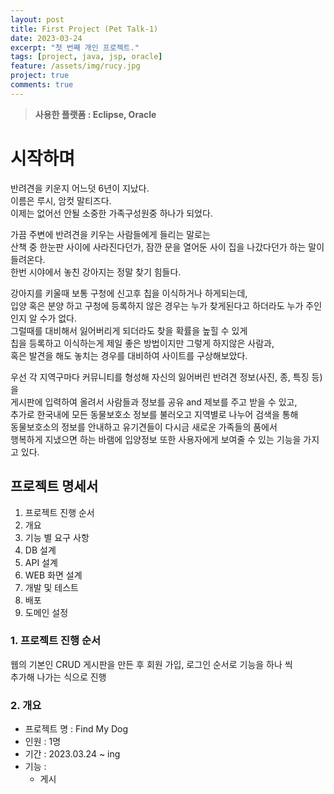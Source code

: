 ```yaml
---
layout: post
title: First Project (Pet Talk-1)
date: 2023-03-24
excerpt: "첫 번째 개인 프로젝트."
tags: [project, java, jsp, oracle]
feature: /assets/img/rucy.jpg
project: true
comments: true
---
```




> **사용한 플랫폼 : Eclipse, Oracle**

# **시작하며**

반려견을 키운지 어느덧 6년이 지났다.<br>이름은 루시, 암컷 말티즈다.<br>이제는 없어선 안될 소중한 가족구성원중 하나가 되었다.

가끔 주변에 반려견을 키우는 사람들에게 들리는 말로는<br>산책 중 한눈판 사이에 사라진다던가, 잠깐 문을 열어둔 사이 집을 나갔다던가 하는 말이 들려온다.<br>한번 시야에서 놓친 강아지는 정말 찾기 힘들다.

강아지를 키울때 보통 구청에 신고후 칩을 이식하거나 하게되는데,<br>입양 혹은 분양 하고 구청에 등록하지 않은 경우는 누가 찾게된다고 하더라도 누가 주인인지 알 수가 없다.<br>그럴때를 대비해서 잃어버리게 되더라도 찾을 확률을 높힐 수 있게 <br>칩을 등록하고 이식하는게 제일 좋은 방법이지만 그렇게 하지않은 사람과,<br>혹은 발견을 해도 놓치는 경우를 대비하여 사이트를 구상해보았다.

우선 각 지역구마다 커뮤니티를 형성해 자신의 잃어버린 반려견 정보(사진, 종, 특징 등)을<br>게시판에 입력하여 올려서 사람들과 정보를 공유 and 제보를 주고 받을 수 있고,<br>추가로 한국내에 모든 동물보호소 정보를 불러오고 지역별로 나누어 검색을 통해<br>동물보호소의 정보를 안내하고 유기견들이 다시금 새로운 가족들의 품에서<br>행복하게 지냈으면 하는 바램에 입양정보 또한 사용자에게 보여줄 수 있는 기능을 가지고 있다.



## 프로젝트 명세서

1. 프로젝트 진행 순서
2. 개요
3. 기능 별 요구 사항
4. DB 설계
5. API 설계
6. WEB 화면 설계
7. 개발 및 테스트
8. 배포
9. 도메인 설정



### 1. 프로젝트 진행 순서

웹의 기본인 CRUD 게시판을 만든 후 회원 가입, 로그인 순서로 기능을 하나 씩<br>추가해 나가는 식으로 진행

### 2. 개요

- 프로젝트 명 : Find My Dog
- 인원 : 1명
- 기간 : 2023.03.24 ~ ing
- 기능 :
  - 게시





